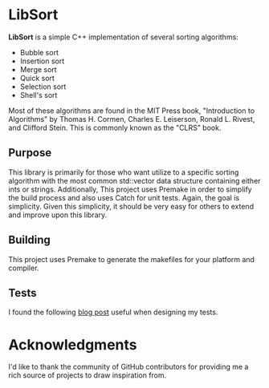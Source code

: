 # LibSort

**LibSort** is a simple C++ implementation of several sorting algorithms:

* Bubble sort
* Insertion sort
* Merge sort
* Quick sort
* Selection sort
* Shell's sort

Most of these algorithms are found in the MIT Press book, "Introduction to Algorithms" by 
Thomas H. Cormen, Charles E. Leiserson, Ronald L. Rivest, and Clifford Stein. This is commonly known
as the "CLRS" book.

## Purpose

This library is primarily for those who want utilize to a specific sorting algorithm with
the most common std::vector data structure containing either ints or strings. Additionally, This
project uses Premake in order to simplify the build process and also uses Catch for unit tests.
Again, the goal is simplicity. Given this simplicity, it should be very easy for others to
extend and improve upon this library.

## Building

This project uses Premake to generate the makefiles for your platform and compiler.

## Tests

I found the following [blog post](https://reprog.wordpress.com/2010/05/20/what-does-it-take-to-test-a-sorting-routine/)
useful when designing my tests.

# Acknowledgments

I'd like to thank the community of GitHub contributors for providing me a rich source of projects to draw
inspiration from.
